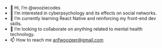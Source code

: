 - 👋 Hi, I’m @wooziecodes
- 👀 I’m interested in cyberpsychology and its effects on social networks. 
- 🌱 I’m currently learning React Native and reinforcing my front-end dev skills. 
- 💞️ I’m looking to collaborate on anything related to mental health technology.
- 📫 How to reach me arifwoozeer@gmail.com

<!---
wooziecodes/wooziecodes is a ✨ special ✨ repository because its `README.md` (this file) appears on your GitHub profile.
You can click the Preview link to take a look at your changes.
--->

